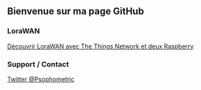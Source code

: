 ## Bienvenue sur ma page GitHub

### LoraWAN

[Découvrir LoraWAN avec The Things Network et deux Raspberry](psophometric.github.io/decouvrir-ttn-lorawan/index.md)



### Support / Contact

 [Twitter @Psophometric](https://twitter.com/psophometric)
